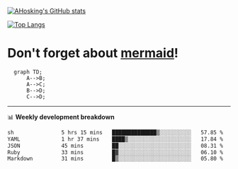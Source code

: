 [![AHosking's GitHub stats](https://github-readme-stats.vercel.app/api?username=ahosking&count_private=true&show_icons=true&theme=onedark&hide_rank=true&include_all_commits=true)](https://github.com/ahosking)

[![Top Langs](https://github-readme-stats.vercel.app/api/top-langs/?username=ahosking&layout=compact&theme=onedark)](https://github.com/ahosking)


# Don't forget about [mermaid](https://github.blog/2022-02-14-include-diagrams-markdown-files-mermaid/)!

```mermaid
  graph TD;
      A-->B;
      A-->C;
      B-->D;
      C-->D;
```
-------

📊 **Weekly development breakdown**

<!--START_SECTION:waka-->

```txt
sh               5 hrs 15 mins   ██████████████▒░░░░░░░░░░   57.85 %
YAML             1 hr 37 mins    ████▒░░░░░░░░░░░░░░░░░░░░   17.84 %
JSON             45 mins         ██░░░░░░░░░░░░░░░░░░░░░░░   08.31 %
Ruby             33 mins         █▓░░░░░░░░░░░░░░░░░░░░░░░   06.10 %
Markdown         31 mins         █▒░░░░░░░░░░░░░░░░░░░░░░░   05.80 %
```

<!--END_SECTION:waka-->
